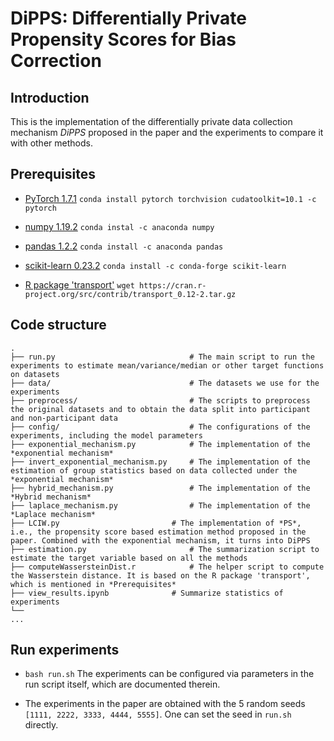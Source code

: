 # DiPPS: Differentially Private Propensity Scores for Bias Correction

## Introduction

This is the implementation of the differentially private data collection mechanism *DiPPS* proposed in the paper and the experiments to compare it with other methods.

## Prerequisites

* [PyTorch 1.7.1](https://pytorch.org/) `conda install pytorch torchvision cudatoolkit=10.1 -c pytorch`

* [numpy 1.19.2](https://numpy.org/) `conda instal -c anaconda numpy`

* [pandas 1.2.2](https://pandas.pydata.org/) `conda install -c anaconda pandas`

* [scikit-learn 0.23.2](https://scikit-learn.org/stable/install.html)  `conda install -c conda-forge scikit-learn`

* [R package 'transport'](https://cran.r-project.org/web/packages/transport/index.html) `wget https://cran.r-project.org/src/contrib/transport_0.12-2.tar.gz`


## Code structure
```
.
├── run.py                              # The main script to run the experiments to estimate mean/variance/median or other target functions on datasets
├── data/                               # The datasets we use for the experiments
├── preprocess/                         # The scripts to preprocess the original datasets and to obtain the data split into participant and non-participant data
├── config/                             # The configurations of the experiments, including the model parameters
├── exponential_mechanism.py            # The implementation of the *exponential mechanism*
├── invert_exponential_mechanism.py     # The implementation of the estimation of group statistics based on data collected under the *exponential mechanism*
├── hybrid_mechanism.py                	# The implementation of the *Hybrid mechanism*
├── laplace_mechanism.py                # The implementation of the *Laplace mechanism*
├── LCIW.py                     	# The implementation of *PS*, i.e., the propensity score based estimation method proposed in the paper. Combined with the exponential mechanism, it turns into DiPPS
├── estimation.py                    	# The summarization script to estimate the target variable based on all the methods
├── computeWassersteinDist.r            # The helper script to compute the Wasserstein distance. It is based on the R package 'transport', which is mentioned in *Prerequisites*
├── view_results.ipynb          	# Summarize statistics of experiments
└── 
...
```

## Run experiments

- `bash run.sh` The experiments can be configured via parameters in the run script itself, which are documented therein.

- The experiments in the paper are obtained with the 5 random seeds `[1111, 2222, 3333, 4444, 5555]`. One can set the seed in `run.sh` directly.
